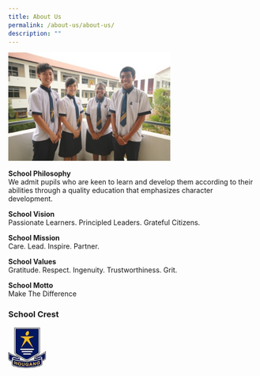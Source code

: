 ```yaml
---
title: About Us
permalink: /about-us/about-us/
description: ""
---
```

<img src="/images/School%20Vision.jpeg" 
     style="width:65%">


**School Philosophy**     
We admit pupils who are keen to learn and develop them according to their abilities through a quality education that emphasizes character development.

  

**School Vision**   
Passionate Learners. Principled Leaders. Grateful Citizens.

  

**School Mission**   
Care. Lead. Inspire. Partner.

  

**School Values**   
Gratitude. Respect. Ingenuity. Trustworthiness. Grit.

  

**School Motto**   
Make The Difference

### School Crest

<img src="images/School%20Logo%20-%20Edited.png" 
     style="width:15%">


